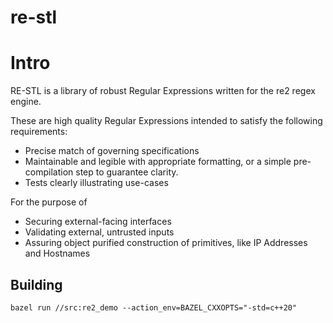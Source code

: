 # re-stl

# Intro 
RE-STL is a library of robust Regular Expressions written for the re2 regex engine.

These are high quality Regular Expressions intended to satisfy the following requirements:
- Precise match of governing specifications
- Maintainable and legible with appropriate formatting, or a simple pre-compilation step to guarantee clarity.
- Tests clearly illustrating use-cases

For the purpose of
- Securing external-facing interfaces
- Validating external, untrusted inputs
- Assuring object purified construction of primitives, like IP Addresses and Hostnames

## Building 
`bazel run //src:re2_demo --action_env=BAZEL_CXXOPTS="-std=c++20"`
